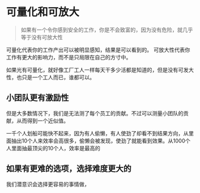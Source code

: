 # 可量化和可放大

> 如果有一个令你感到安全的工作，你是不会致富的，因为没有危险，就几乎等于没有可放大性

可量化代表你的工作产出可以被明显感知，结果是可以看到的。
可放大性代表你工作有更大的影响力，而不是只局限在自己的方寸中。

如果光有可量化，就好像工厂工人一样每天干多少活都是知道的，但是没有可发大性，也只是一个工人而已，谁都可以。

## 小团队更有激励性

但是大多数情况下，我们是无法测了每个员工的贡献。不过可以测量小团队的贡献，从而得到一个近似值。

一千个人划船可能快不起来，因为有人偷懒，有人使劲了却看不到结果方向，从里面抽出10个人来效率会高很多，偷懒会被发现，使劲了就能看到效果。从1000个人里面抽最顶尖的10个人，效率是最高的

## 如果有更难的选项，选择难度更大的

我们潜意识会选择更容易的事情做，